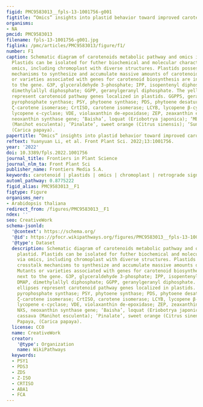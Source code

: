 ```yaml
---
figid: PMC9583013__fpls-13-1001756-g001
figtitle: “Omics” insights into plastid behavior toward improved carotenoid accumulation
organisms:
- NA
pmcid: PMC9583013
filename: fpls-13-1001756-g001.jpg
figlink: /pmc/articles/PMC9583013/figure/f1/
number: F1
caption: Schematic diagram of carotenoids metabolic pathway and omics in plant plastid.
  Plastids can be isolated for futher biochemical and molecular characterization via
  omics, including chromoplast with diverse structures. Plastids possess unique crosstalk
  mechanisms to synthesize and accumulate massive amounts of carotenoids. Mutants
  or varieties associated with genes for carotenoid biosynthesis are indicated next
  to the gene. G3P, glyceraldehyde 3-phosphate; IPP, isopentenyl diphosphate; DMAP,
  dimethylallyl diphosphate; GGPP, geranylgeranyl diphosphate. The yellow ellipses
  represent carotenoid pathway genes localized in plastids. GGPPS, geranylgeranyl
  pyrophosphate synthase; PSY, phytoene synthase; PDS, phytoene desaturase; Z-ISO,
  ζ-carotene isomerase; CrtISO, carotene isomerase; LCYB, lycopene β-cyclase; LCYE,
  lycopene ϵ-cyclase; VDE, violaxanthin de-epoxidase; ZEP, zeaxanthin epoxidase; NXS,
  neoxanthin synthase gene; ‘Baisha’, loquat (Eriobotrya japonica); ‘MBRA253’, cassava
  (Manihot esculenta); ‘Pinalate’, sweet orange (Citrus sinensis); ‘SunUp’, Papaya,
  (Carica papaya).
papertitle: “Omics” insights into plastid behavior toward improved carotenoid accumulation.
reftext: Yuanyuan Li, et al. Front Plant Sci. 2022;13:1001756.
year: '2022'
doi: 10.3389/fpls.2022.1001756
journal_title: Frontiers in Plant Science
journal_nlm_ta: Front Plant Sci
publisher_name: Frontiers Media S.A.
keywords: carotenoid | plastids | omics | chromoplast | retrograde signaling
automl_pathway: 0.8775222
figid_alias: PMC9583013__F1
figtype: Figure
organisms_ner:
- Arabidopsis thaliana
redirect_from: /figures/PMC9583013__F1
ndex: ''
seo: CreativeWork
schema-jsonld:
  '@context': https://schema.org/
  '@id': https://pfocr.wikipathways.org/figures/PMC9583013__fpls-13-1001756-g001.html
  '@type': Dataset
  description: Schematic diagram of carotenoids metabolic pathway and omics in plant
    plastid. Plastids can be isolated for futher biochemical and molecular characterization
    via omics, including chromoplast with diverse structures. Plastids possess unique
    crosstalk mechanisms to synthesize and accumulate massive amounts of carotenoids.
    Mutants or varieties associated with genes for carotenoid biosynthesis are indicated
    next to the gene. G3P, glyceraldehyde 3-phosphate; IPP, isopentenyl diphosphate;
    DMAP, dimethylallyl diphosphate; GGPP, geranylgeranyl diphosphate. The yellow
    ellipses represent carotenoid pathway genes localized in plastids. GGPPS, geranylgeranyl
    pyrophosphate synthase; PSY, phytoene synthase; PDS, phytoene desaturase; Z-ISO,
    ζ-carotene isomerase; CrtISO, carotene isomerase; LCYB, lycopene β-cyclase; LCYE,
    lycopene ϵ-cyclase; VDE, violaxanthin de-epoxidase; ZEP, zeaxanthin epoxidase;
    NXS, neoxanthin synthase gene; ‘Baisha’, loquat (Eriobotrya japonica); ‘MBRA253’,
    cassava (Manihot esculenta); ‘Pinalate’, sweet orange (Citrus sinensis); ‘SunUp’,
    Papaya, (Carica papaya).
  license: CC0
  name: CreativeWork
  creator:
    '@type': Organization
    name: WikiPathways
  keywords:
  - PSY1
  - PDS3
  - ZDS
  - Z-ISO
  - CRTISO
  - ABA1
  - FCA
---
```

